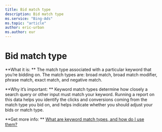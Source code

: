 ```yaml
---
title: Bid match type
description: Bid match type
ms.service: "Bing-Ads"
ms.topic: "article"
author: eric-urban
ms.author: eur
---
```


# Bid match type

**What it is: **  The match type associated with a particular keyword that you’re bidding on. The match types are: broad match, broad match modifier, phrase match, exact match, and  negative match.

**Why it’s important: **  Keyword match types determine how closely a search query or other input must match your keyword. Running a report on this data helps you identify the   clicks and conversions coming from the match type you bid on, and helps indicate whether you should adjust your bids or match type.

**Get more info:  **    [What are keyword match types, and how do I use them?](../hlp_BA_CONC_MatchOptions.md)


